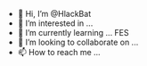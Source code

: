 - 👋 Hi, I’m @HlackBat
- 👀 I’m interested in ...
- 🌱 I’m currently learning ... FES
- 💞️ I’m looking to collaborate on ...
- 📫 How to reach me ...

<!---
HlackBat/HlackBat is a ✨ special ✨ repository because its `README.md` (this file) appears on your GitHub profile.
You can click the Preview link to take a look at your changes.
--->
